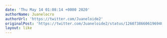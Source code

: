 ```yaml
---
date: 'Thu May 14 01:08:14 +0000 2020'
authorName: Juanelocro
authorUrl: 'https://twitter.com/Juaneloide2'
originalPost: 'https://twitter.com/Juaneloide2/status/1260738660619694081'
layout: like
---
```

